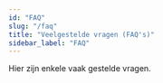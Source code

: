 ```yaml
---
id: "FAQ"
slug: "/faq"
title: "Veelgestelde vragen (FAQ's)"
sidebar_label: "FAQ"
---
```


Hier zijn enkele vaak gestelde vragen.
